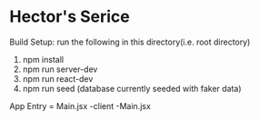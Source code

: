 # Hector's Serice


Build Setup:
run the following in this directory(i.e. root directory)
1) npm install
2) npm run server-dev
3) npm run react-dev
4) npm run seed (database currently seeded with faker data)

App Entry = Main.jsx
-client
  -Main.jsx
